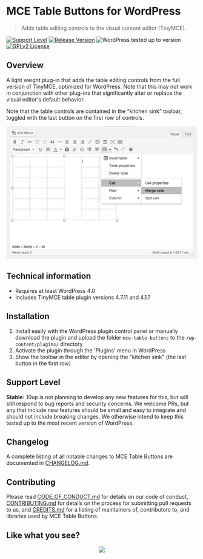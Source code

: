 # MCE Table Buttons for WordPress

> Adds table editing controls to the visual content editor (TinyMCE).

[![Support Level](https://img.shields.io/badge/support-stable-blue.svg)](#support-level) [![Release Version](https://img.shields.io/github/release/10up/mce-table-buttons.svg)](https://github.com/10up/mce-table-buttons/releases/latest) ![WordPress tested up to version](https://img.shields.io/badge/WordPress-v5.6%20tested-success.svg) [![GPLv2 License](https://img.shields.io/github/license/10up/mce-table-buttons.svg)](https://github.com/10up/mce-table-buttons/blob/develop/LICENSE.md)

## Overview

A light weight plug-in that adds the table editing controls from the full version of TinyMCE, optimized for WordPress. Note that this may not work in conjunction with other plug-ins that significantly alter or replace the visual editor's default behavior.

Note that the table controls are contained in the “kitchen sink” toolbar, toggled with the last button on the first row of controls.

![Screenshot of added table buttons](screenshot-1.png)

## Technical information
* Requires at least WordPress 4.0
* Includes TinyMCE table plugin versions 4.7.11 and 4.1.?

## Installation

1. Install easily with the WordPress plugin control panel or manually download the plugin and upload the folder
`mce-table-buttons` to the `/wp-content/plugins/` directory
1. Activate the plugin through the 'Plugins' menu in WordPress
1. Show the toolbar in the editor by opening the "kitchen sink" (the last button in the first row)

## Support Level

**Stable:** 10up is not planning to develop any new features for this, but will still respond to bug reports and security concerns.  We welcome PRs, but any that include new features should be small and easy to integrate and should not include breaking changes. We otherwise intend to keep this tested up to the most recent version of WordPress.

## Changelog

A complete listing of all notable changes to MCE Table Buttons are documented in [CHANGELOG.md](https://github.com/10up/mce-table-buttons/blob/develop/CHANGELOG.md).

## Contributing

Please read [CODE_OF_CONDUCT.md](https://github.com/10up/mce-table-buttons/blob/develop/CODE_OF_CONDUCT.md) for details on our code of conduct, [CONTRIBUTING.md](https://github.com/10up/mce-table-buttons/blob/develop/CONTRIBUTING.md) for details on the process for submitting pull requests to us, and [CREDITS.md](https://github.com/10up/mce-table-buttons/blob/develop/CREDITS.md) for a listing of maintainers of, contributors to, and libraries used by MCE Table Buttons.

## Like what you see?

<p align="center">
<a href="http://10up.com/contact/"><img src="https://10up.com/uploads/2016/10/10up-Github-Banner.png" width="850"></a>
</p>
